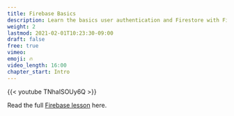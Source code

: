 ```yaml
---
title: Firebase Basics
description: Learn the basics user authentication and Firestore with Firebase
weight: 2
lastmod: 2021-02-01T10:23:30-09:00
draft: false
free: true
vimeo: 
emoji: 🔥
video_length: 16:00
chapter_start: Intro
---
```


<div class="vid-center">
    {{< youtube TNhaISOUy6Q >}}
</div>


Read the full [Firebase lesson](https://fireship.io/lessons/firebase-quickstart/) here. 